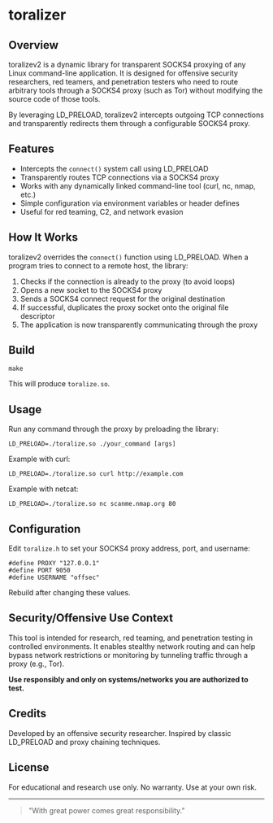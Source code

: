 # toralizer

## Overview

toralizev2 is a dynamic library for transparent SOCKS4 proxying of any Linux command-line application. It is designed for offensive security researchers, red teamers, and penetration testers who need to route arbitrary tools through a SOCKS4 proxy (such as Tor) without modifying the source code of those tools.

By leveraging LD_PRELOAD, toralizev2 intercepts outgoing TCP connections and transparently redirects them through a configurable SOCKS4 proxy.

## Features

- Intercepts the `connect()` system call using LD_PRELOAD
- Transparently routes TCP connections via a SOCKS4 proxy
- Works with any dynamically linked command-line tool (curl, nc, nmap, etc.)
- Simple configuration via environment variables or header defines
- Useful for red teaming, C2, and network evasion

## How It Works

toralizev2 overrides the `connect()` function using LD_PRELOAD. When a program tries to connect to a remote host, the library:

1. Checks if the connection is already to the proxy (to avoid loops)
2. Opens a new socket to the SOCKS4 proxy
3. Sends a SOCKS4 connect request for the original destination
4. If successful, duplicates the proxy socket onto the original file descriptor
5. The application is now transparently communicating through the proxy

## Build

```
make
```

This will produce `toralize.so`.

## Usage

Run any command through the proxy by preloading the library:

```
LD_PRELOAD=./toralize.so ./your_command [args]
```

Example with curl:

```
LD_PRELOAD=./toralize.so curl http://example.com
```

Example with netcat:

```
LD_PRELOAD=./toralize.so nc scanme.nmap.org 80
```

## Configuration

Edit `toralize.h` to set your SOCKS4 proxy address, port, and username:

```
#define PROXY "127.0.0.1"
#define PORT 9050
#define USERNAME "offsec"
```

Rebuild after changing these values.

## Security/Offensive Use Context

This tool is intended for research, red teaming, and penetration testing in controlled environments. It enables stealthy network routing and can help bypass network restrictions or monitoring by tunneling traffic through a proxy (e.g., Tor).

**Use responsibly and only on systems/networks you are authorized to test.**

## Credits

Developed by an offensive security researcher. Inspired by classic LD_PRELOAD and proxy chaining techniques.

## License

For educational and research use only. No warranty. Use at your own risk.

---

> "With great power comes great responsibility."

